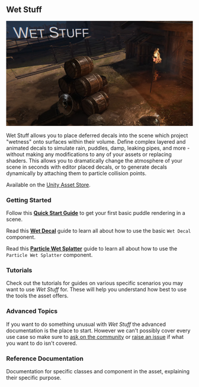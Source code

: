 ## Wet Stuff

![Wet Surfaces](./images/DemoReelThumbnail.png)

Wet Stuff allows you to place deferred decals into the scene which project "wetness" onto surfaces within their volume. Define complex layered and animated decals to simulate rain, puddles, damp, leaking pipes, and more - without making any modifications to any of your assets or replacing shaders. This allows you to dramatically change the atmosphere of your scene in seconds with editor placed decals, or to generate decals dynamically by attaching them to particle collision points.

Available on the [Unity Asset Store](https://assetstore.unity.com/packages/tools/particles-effects/wet-stuff-118969?aid=1100lJDF).


### Getting Started

Follow this [**Quick Start Guide**](/GettingStarted/QuickStart) to get your first basic puddle rendering in a scene.

Read this [**Wet Decal**](/GettingStarted/WetDecal) guide to learn all about how to use the basic `Wet Decal` component.

Read this [**Particle Wet Splatter**](/GettingStarted/WetParticleSplatter) guide to learn all about how to use the `Particle Wet Splatter` component.

### Tutorials

Check out the tutorials for guides on various specific scenarios you may want to use _Wet Stuff_ for. These will help you understand how best to use the tools the asset offers.

### Advanced Topics

If you want to do something unusual with _Wet Stuff_ the advanced documentation is the place to start. However we can't possibly cover every use case so make sure to [ask on the community](https://www.reddit.com/r/WetStuff/) or [raise an issue](https://github.com/Placeholder-Software/WetSurfaceDecals) if what you want to do isn't covered.

### Reference Documentation

Documentation for specific classes and component in the asset, explaining their specific purpose.